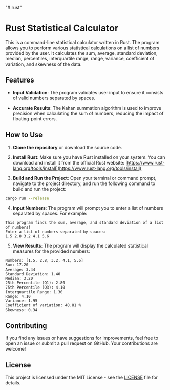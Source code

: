 "# rust" 


# Rust Statistical Calculator

This is a command-line statistical calculator written in Rust. The program allows you to perform various statistical calculations on a list of numbers provided by the user. It calculates the sum, average, standard deviation, median, percentiles, interquartile range, range, variance, coefficient of variation, and skewness of the data.

## Features

- **Input Validation**: The program validates user input to ensure it consists of valid numbers separated by spaces.

- **Accurate Results**: The Kahan summation algorithm is used to improve precision when calculating the sum of numbers, reducing the impact of floating-point errors.

## How to Use

1. **Clone the repository** or download the source code.

2. **Install Rust**: Make sure you have Rust installed on your system. You can download and install it from the official Rust website: [https://www.rust-lang.org/tools/install](https://www.rust-lang.org/tools/install)

3. **Build and Run the Project**: Open your terminal or command prompt, navigate to the project directory, and run the following command to build and run the project:

```bash
cargo run --release
```

4. **Input Numbers**: The program will prompt you to enter a list of numbers separated by spaces. For example:

```plaintext
This program finds the sum, average, and standard deviation of a list of numbers!
Enter a list of numbers separated by spaces:
1.5 2.8 3.2 4.1 5.6
```

5. **View Results**: The program will display the calculated statistical measures for the provided numbers:

```plaintext
Numbers: [1.5, 2.8, 3.2, 4.1, 5.6]
Sum: 17.20
Average: 3.44
Standard Deviation: 1.40
Median: 3.20
25th Percentile (Q1): 2.80
75th Percentile (Q3): 4.10
Interquartile Range: 1.30
Range: 4.10
Variance: 1.95
Coefficient of variation: 40.81 %
Skewness: 0.34
```

## Contributing

If you find any issues or have suggestions for improvements, feel free to open an issue or submit a pull request on GitHub. Your contributions are welcome!

## License

This project is licensed under the MIT License - see the [LICENSE](LICENSE) file for details.
